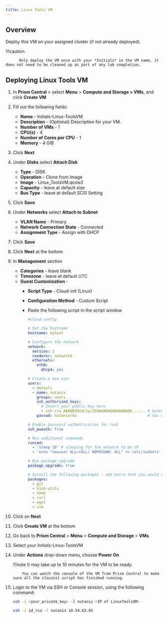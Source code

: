 ```yaml
---
title: Linux Tools VM
---
```


## Overview

Deploy this VM on your assigned cluster (if not already deployed).

!!!caution

          Only deploy the VM once with your *Initials* in the VM name, it does not need to be cleaned up as part of any lab completion.


## Deploying Linux Tools VM

1. In **Prism Central** > select **Menu** > **Compute and Storage > VMs**, and click **Create VM**

1.  Fill out the following fields:
    -   **Name** - *Initials*-Linux-ToolsVM
    -   **Description** - (Optional) Description for your VM.
    -   **Number of VMs** - 1
    -   **CPU(s)** - 4
    -   **Number of Cores per CPU** - 1
    -   **Memory** - 4 GiB
2.  Click **Next**
3.  Under **Disks** select **Attach Disk**
    -   **Type** - DISK
    -   **Operation** - Clone from Image
    -   **Image** - Linux_ToolsVM.qcow2
    -   **Capacity** - leave at default size
    -   **Bus Type** - leave at default SCSI Setting
4.  Click **Save**
5.  Under **Networks** select **Attach to Subnet**
    -   **VLAN Name** - Primary
    -   **Network Connection State** - Connected
    -   **Assignment Type** - Assign with DHCP
6.  Click **Save**
7.  Click **Next** at the bottom
8.  In **Management** section
    -   **Categories** - leave blank
    -   **Timezone** - leave at default UTC
    -   **Guest Customization** - 
        - **Script Type** - Cloud-init (Linux)
        - **Configuration Method** - Custom Script 
        - Paste the following script in the script window 
        
          ```yaml
          #cloud-config

          # Set the hostname
          hostname: myhost
          
          # Configure the network
          network:
            version: 2
            renderer: networkd
            ethernets:
              eth0:
                dhcp4: yes

          # Create a new user
          users:
            - default
            - name: nutanix
              groups: users
              ssh_authorized_keys:
                # Insert your public key here
                - ssh-rsa AAAAB3NzaC1yc2EAAAADAQABAAABAQD...... # Generate a key pair and paste the public key here
              passwd: nutanix/4u                                # You can also use the 1N or 6N format (openssl passwd -1 "yourplaintextpassword")
          
          # Enable password authentication for root
          ssh_pwauth: True
          
          # Run additional commands
          runcmd:
            - 'sleep 10' # sleeping for the network to be UP
            - 'echo "newuser ALL=(ALL) NOPASSWD: ALL" >> /etc/sudoers'

          # Run package upgrade
          package_upgrade: true

          # Install the following packages - add extra that you would need
          packages:
            - git
            - bind-utils
            - nmap
            - curl
            - wget 
            - vim
           ```
9. Click on **Next**
9.  Click **Create VM** at the bottom
10. Go back to **Prism Central** > **Menu** > **Compute and Storage** > **VMs**
11. Select your *Initials*-Linux-ToolsVM
12. Under **Actions** drop-down menu, choose **Power On**

    !!!note
            It may take up to 10 minutes for the VM to be ready.

            You can watch the console of the VM from Prism Central to make sure all the clouinit script has finished running.

13. Login to the VM via SSH or Console session, using the following command:

    ```bash
    ssh -i <your_private_key> -l nutanix <IP of LinuxToolsVM>
    ```
    ```bash title="Example command"
    ssh -i id_rsa -l nutanix 10.54.63.95
    ```

